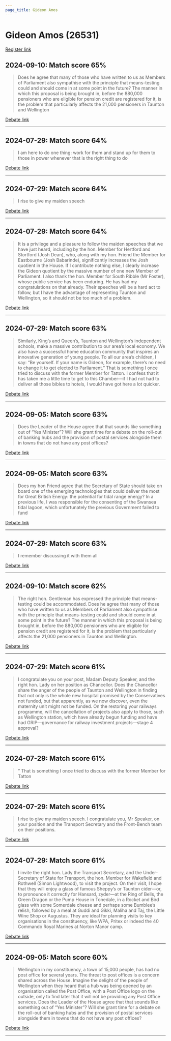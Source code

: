 ```yaml
---
page_title: Gideon Amos
---
```


# Gideon Amos  (26531)

[Register link](https://www.theyworkforyou.com/mp/26531/register)



## 2024-09-10: Match score 65%

>Does he agree that many of those who have written to us as Members of Parliament also sympathise with the principle that means-testing could and should come in at some point in the future? The manner in which this proposal is being brought in, before the 880,000 pensioners who are eligible for pension credit are registered for it, is the problem that particularly affects the 21,000 pensioners in Taunton and Wellington

[Debate link](https://www.theyworkforyou.com/debates/?id=2024-09-10a.757.5) 

---



## 2024-07-29: Match score 64%

>I am here to do one thing: work for them and stand up for them to those in power whenever that is the right thing to do

[Debate link](https://www.theyworkforyou.com/debates/?id=2024-07-29c.1090.1) 

---



## 2024-07-29: Match score 64%

>I rise to give my maiden speech

[Debate link](https://www.theyworkforyou.com/debates/?id=2024-07-29c.1090.1) 

---



## 2024-07-29: Match score 64%

>It is a privilege and a pleasure to follow the maiden speeches that we have just heard, including by the hon. Member for Hertford and Stortford (Josh Dean), who, along with my hon. Friend the Member for Eastbourne (Josh Babarinde), significantly increases the Josh quotient in the House. If I contribute nothing else, I clearly increase the Gideon quotient by the massive number of one new Member of Parliament. I also thank the hon. Member for South Ribble (Mr Foster), whose public service has been enduring. He has had my congratulations on that already. Their speeches will be a hard act to follow, but I have the advantage of representing Taunton and Wellington, so it should not be too much of a problem.

[Debate link](https://www.theyworkforyou.com/debates/?id=2024-07-29c.1090.1) 

---



## 2024-07-29: Match score 63%

>Similarly, King’s and Queen’s, Taunton and Wellington’s independent schools, make a massive contribution to our area’s local economy. We also have a successful home education community that inspires an innovative generation of young people. To all our area’s children, I say: “Be yourself. If your name is Gideon, for example, there’s no need to change it to get elected to Parliament.” That is something I once tried to discuss with the former Member for Tatton. I confess that it has taken me a little time to get to this Chamber—if I had not had to deliver all those bibles to hotels, I would have got here a lot quicker.

[Debate link](https://www.theyworkforyou.com/debates/?id=2024-07-29c.1090.1) 

---



## 2024-09-05: Match score 63%

>Does the Leader of the House agree that that sounds like something out of “Yes Minister”? Will she grant time for a debate on the roll-out of banking hubs and the provision of postal services alongside them in towns that do not have any post offices?

[Debate link](https://www.theyworkforyou.com/debates/?id=2024-09-05b.447.4) 

---



## 2024-09-05: Match score 63%

>Does my hon Friend agree that the Secretary of State should take on board one of the emerging technologies that could deliver the most for Great British Energy: the potential for tidal range energy? In a previous life, I was responsible for the consenting of the Swansea tidal lagoon, which unfortunately the previous Government failed to fund

[Debate link](https://www.theyworkforyou.com/debates/?id=2024-09-05b.472.2) 

---



## 2024-07-29: Match score 63%

>I remember discussing it with them all

[Debate link](https://www.theyworkforyou.com/debates/?id=2024-07-29c.1090.1) 

---



## 2024-09-10: Match score 62%

>The right hon. Gentleman has expressed the principle that means-testing could be accommodated. Does he agree that many of those who have written to us as Members of Parliament also sympathise with the principle that means-testing could and should come in at some point in the future? The manner in which this proposal is being brought in, before the 880,000 pensioners who are eligible for pension credit are registered for it, is the problem that particularly affects the 21,000 pensioners in Taunton and Wellington.

[Debate link](https://www.theyworkforyou.com/debates/?id=2024-09-10a.757.5) 

---



## 2024-07-29: Match score 61%

>I congratulate you on your post, Madam Deputy Speaker, and the right hon. Lady on her position as Chancellor. Does the Chancellor share the anger of the people of Taunton and Wellington in finding that not only is the whole new hospital promised by the Conservatives not funded, but that apparently, as we now discover, even the maternity unit might not be funded. On the restoring your railways programme, will the cancellation of projects also apply to those, such as Wellington station, which have already begun funding and have had GRIP—governance for railway investment projects—stage 4 approval?

[Debate link](https://www.theyworkforyou.com/debates/?id=2024-07-29c.1068.2) 

---



## 2024-07-29: Match score 61%

>” That is something I once tried to discuss with the former Member for Tatton

[Debate link](https://www.theyworkforyou.com/debates/?id=2024-07-29c.1090.1) 

---



## 2024-07-29: Match score 61%

>I rise to give my maiden speech. I congratulate you, Mr Speaker, on your position and the Transport Secretary and the Front-Bench team on their positions.

[Debate link](https://www.theyworkforyou.com/debates/?id=2024-07-29c.1090.1) 

---



## 2024-07-29: Match score 61%

>I invite the right hon. Lady the Transport Secretary, and the Under-Secretary of State for Transport, the hon. Member for Wakefield and Rothwell (Simon Lightwood), to visit the project. On their visit, I hope that they will enjoy a glass of famous Sheppy’s or Taunton cider—or, to pronounce it correctly for Hansard, zyder—at the Ring of Bells, the Green Dragon or the Pump House in Tonedale, in a Rocket and Bird glass with some Somerdale cheese and perhaps some Bumblee’s relish, followed by a meal at Guddi and Gikki, Maliha and Taj, the Little Wine Shop or Augustus. They are ideal for planning visits to key organisations in the constituency, like WPA, Pritex or indeed the 40 Commando Royal Marines at Norton Manor camp.

[Debate link](https://www.theyworkforyou.com/debates/?id=2024-07-29c.1090.1) 

---



## 2024-09-05: Match score 60%

>Wellington in my constituency, a town of 15,000 people, has had no post office for several years. The threat to post offices is a concern shared across the House. Imagine the delight of the people of Wellington when they heard that a hub was being opened by an organisation called the Post Office, with a Post Office logo on the outside, only to find later that it will not be providing any Post Office services. Does the Leader of the House agree that that sounds like something out of “Yes Minister”? Will she grant time for a debate on the roll-out of banking hubs and the provision of postal services alongside them in towns that do not have any post offices?

[Debate link](https://www.theyworkforyou.com/debates/?id=2024-09-05b.447.4) 

---

